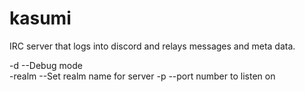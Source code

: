 kasumi
=============

IRC server that logs into discord and relays messages and meta data.

-d --Debug mode<br>
-realm --Set realm name for server
-p --port number to listen on
